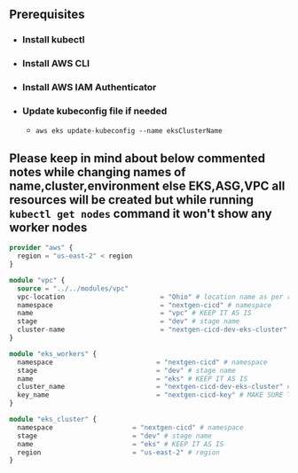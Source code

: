 
## Prerequisites
- ### Install kubectl
- ### Install AWS CLI
- ### Install AWS IAM Authenticator
- ### Update kubeconfig file if needed
  - `aws eks update-kubeconfig --name eksClusterName`

## Please keep in mind about below commented notes while changing names of name,cluster,environment else EKS,ASG,VPC all resources will be created but while running `kubectl get nodes` command it won't show any worker nodes 
```terraform
provider "aws" {
  region = "us-east-2" < region
}

module "vpc" {
  source = "../../modules/vpc"
  vpc-location                        = "Ohio" # location name as per region
  namespace                           = "nextgen-cicd" # namespace
  name                                = "vpc" # KEEP IT AS IS
  stage                               = "dev" # stage name
  cluster-name                        = "nextgen-cicd-dev-eks-cluster" # cluster name = namespace-stagename-eks-cluster
}

module "eks_workers" {
  namespace                          = "nextgen-cicd" # namespace
  stage                              = "dev" # stage name
  name                               = "eks" # KEEP IT AS IS
  cluster_name                       = "nextgen-cicd-dev-eks-cluster" # cluster name = namespace-stagename-eks-cluster
  key_name                           = "nextgen-cicd-key" # MAKE SURE THIS KEY MUST BE CREATED BEFORE RUNNING THIS SCRIPT
}

module "eks_cluster" {
  namespace                    = "nextgen-cicd" # namespace
  stage                        = "dev" # stage name
  name                         = "eks" # KEEP IT AS IS
  region                       = "us-east-2" # region
}
```


